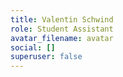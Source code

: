 ```yaml
---
title: Valentin Schwind
role: Student Assistant
avatar_filename: avatar
social: []
superuser: false
---
```


